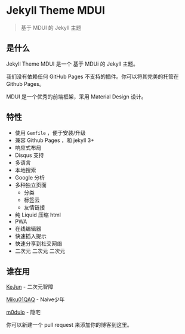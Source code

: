 # Jekyll Theme MDUI

> 基于 MDUI 的 Jekyll 主题

## 是什么

Jekyll Theme MDUI 是一个 基于 MDUi 的 Jekyll 主题。

我们没有依赖任何 GitHub Pages 不支持的插件。你可以将其完美的托管在 Github Pages。

MDUI 是一个优秀的前端框架，采用 Material Design 设计。

## 特性

* 使用 `Gemfile` ，便于安装/升级
* 兼容 Github Pages ，和 jekyll 3+
* 响应式布局
* Disqus 支持
* 多语言
* 本地搜索
* Google 分析
* 多种独立页面
    * 分类
    * 标签云
    * 友情链接
* 纯 Liquid 压缩 html
* PWA
* 在线编辑器
* 快速插入提示
* 快速分享到社交网络
* 二次元 二次元 二次元

## 谁在用

[KeJun](https://blog.kejun.space/) - 二次元智障

[Miku01QAQ](http://blog.miku01qaq.xyz/) - Naive少年

[m0dulo](https://m0dulo.xyz) - 隐宅

你可以新建一个 pull request 来添加你的博客到这里。